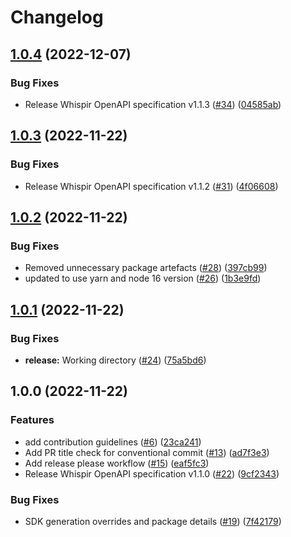 # Changelog

## [1.0.4](https://github.com/whispir/whispir-node/compare/v1.0.3...v1.0.4) (2022-12-07)


### Bug Fixes

* Release Whispir OpenAPI specification v1.1.3 ([#34](https://github.com/whispir/whispir-node/issues/34)) ([04585ab](https://github.com/whispir/whispir-node/commit/04585ab44a83749b8776dd7d1b51a0396e0bc6be))

## [1.0.3](https://github.com/whispir/whispir-node/compare/v1.0.2...v1.0.3) (2022-11-22)


### Bug Fixes

* Release Whispir OpenAPI specification v1.1.2 ([#31](https://github.com/whispir/whispir-node/issues/31)) ([4f06608](https://github.com/whispir/whispir-node/commit/4f06608ec0a107c04a45521c7b92db1f3169a45f))

## [1.0.2](https://github.com/whispir/whispir-node/compare/v1.0.1...v1.0.2) (2022-11-22)


### Bug Fixes

* Removed unnecessary package artefacts ([#28](https://github.com/whispir/whispir-node/issues/28)) ([397cb99](https://github.com/whispir/whispir-node/commit/397cb99244affcdb555c24934dee33664bb3ee4c))
* updated to use yarn and node 16 version ([#26](https://github.com/whispir/whispir-node/issues/26)) ([1b3e9fd](https://github.com/whispir/whispir-node/commit/1b3e9fd8e9f0c68c5fe0cd471864b86e8c574139))

## [1.0.1](https://github.com/whispir/whispir-node/compare/v1.0.0...v1.0.1) (2022-11-22)


### Bug Fixes

* **release:** Working directory ([#24](https://github.com/whispir/whispir-node/issues/24)) ([75a5bd6](https://github.com/whispir/whispir-node/commit/75a5bd61df0438f0362219754a52bccb62e847f5))

## 1.0.0 (2022-11-22)


### Features

* add contribution guidelines ([#6](https://github.com/whispir/whispir-node/issues/6)) ([23ca241](https://github.com/whispir/whispir-node/commit/23ca241977eaff909e79cf163f9934f0c93f7c5d))
* Add PR title check for conventional commit ([#13](https://github.com/whispir/whispir-node/issues/13)) ([ad7f3e3](https://github.com/whispir/whispir-node/commit/ad7f3e31efcf672565393ac0a16f8ec96ce8c076))
* Add release please workflow ([#15](https://github.com/whispir/whispir-node/issues/15)) ([eaf5fc3](https://github.com/whispir/whispir-node/commit/eaf5fc30fb9dcead949dcff97c9b7a5675bcb7a1))
* Release Whispir OpenAPI specification v1.1.0 ([#22](https://github.com/whispir/whispir-node/issues/22)) ([9cf2343](https://github.com/whispir/whispir-node/commit/9cf234340fe095f6efeffa979c48b212c8a90c4e))


### Bug Fixes

* SDK generation overrides and package details ([#19](https://github.com/whispir/whispir-node/issues/19)) ([7f42179](https://github.com/whispir/whispir-node/commit/7f421791ac722039b42c75403a1161f1f94135a8))
